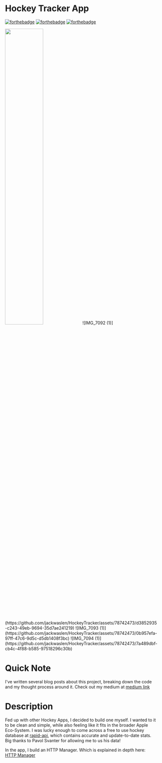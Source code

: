 # Hockey Tracker App

[![forthebadge](http://forthebadge.com/images/badges/made-with-swift.svg)](http://forthebadge.com)
[![forthebadge](https://forthebadge.com/images/badges/powered-by-coffee.svg)](https://forthebadge.com)
[![forthebadge](https://forthebadge.com/images/badges/uses-git.svg)](https://forthebadge.com)

<img src="https://github.com/jackwaslen/HockeyTracker/assets/78742473/d3852935-c243-49eb-9694-35d7ae241219" width=50% height=50%>
![IMG_7092 (1)](https://github.com/jackwaslen/HockeyTracker/assets/78742473/d3852935-c243-49eb-9694-35d7ae241219)
![IMG_7093 (1)](https://github.com/jackwaslen/HockeyTracker/assets/78742473/0b957efa-97ff-47c6-9d5c-d5db1408f3bc)
![IMG_7094 (1)](https://github.com/jackwaslen/HockeyTracker/assets/78742473/7a489dbf-cb4c-4f88-b585-97518296c30b)

# Quick Note

I've written several blog posts about this project, breaking down the code and my thought process around it. Check out my medium at [medium link](https://medium.com/@jackwaslen16)

# Description

Fed up with other Hockey Apps, I decided to build one myself. I wanted to it to be clean and simple, while also feeling like it fits in the broader Apple Eco-System. I was lucky enough to come across a free to use hockey database at [rapid-api](https://rapidapi.com/palsoft/api/hockey-live-sk-data/details), which contains accurate and update-to-date stats. Big thanks to Pavol Svanter for allowing me to us his data!

In the app, I build an HTTP Manager. Which is explained in depth here: [HTTP Manager](https://medium.com/stackademic/heres-how-to-connect-to-restful-api-s-in-swift-http-manager-5f34b156ebc6)
